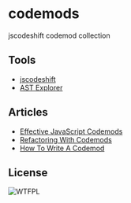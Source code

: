 # codemods

jscodeshift codemod collection

## Tools
* [jscodeshift]
* [AST Explorer]

## Articles
* [Effective JavaScript Codemods](https://medium.com/@cpojer/effective-javascript-codemods-5a6686bb46fb)
* [Refactoring With Codemods](https://www.toptal.com/javascript/write-code-to-rewrite-your-code)
* [How To Write A Codemod](https://vramana.github.io/blog/2015/12/21/codemod-tutorial/)

## License

![WTFPL](http://www.wtfpl.net/wp-content/uploads/2012/12/wtfpl-badge-4.png "Do What the Fuck You Want to Public License")


[jscodeshift]: https://github.com/facebook/jscodeshift
[AST Explorer]: https://astexplorer.net
